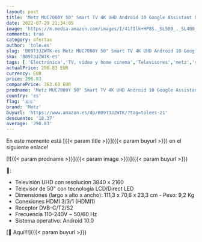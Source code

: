 ```yaml
---
layout: post
title: 'Metz MUC7000Y 50" Smart TV 4K UHD Android 10 Google Assistant DVB-C/T2/S2 Audio 2  10W Color Gris Plata'
date: 2022-07-29 21:34:05
image: 'https://m.media-amazon.com/images/I/41fIlk+HP8S._SL500_._SL400_.jpg'
comments: true
category: ofertas
author: 'tole.es'
slug: 'B09T3JZWTK-es Metz MUC7000Y 50" Smart TV 4K UHD Android 10 Google...'
sku: 'B09T3JZWTK-es'
tags: [ 'Electrónica','TV, vídeo y home cinema','Televisores','metz','smart','tv','🇪🇸', ]
actualPrice: 296.83 EUR
currency: EUR
price: 296.83
comparePrice: 363.63 EUR
prodname: 'Metz MUC7000Y 50" Smart TV 4K UHD Android 10 Google Assistant DVB-C/T2/S2 Audio 2  10W Color Gris Plata'
country: 'es'
flag: '🇪🇸'
brand: 'Metz'
buyurl: 'https://www.amazon.es/dp/B09T3JZWTK/?tag=tolees-21'
descuento: '18.37'
average: '296.83'
---
```


En este momento está [{{< param title >}}]({{< param buyurl >}}) en el siguiente enlace!

[![{{< param prodname >}}]({{< param image >}})]({{< param buyurl >}})

🔎:

- Televisión UHD con resolucion 3840 x 2160
- Televisor de 50" con tecnología LCD/Direct LED
- Dimensiones (largo x alto x ancho): 111,3 x 70,6 x 23,3 cm - Peso: 9,2 Kg
- Conexiones HDMI 3/3/1 (HDMI1)
- Receptor DVB-C/T2/S2
- Frecuencia 110-240V ~ 50/60 Hz
- Sistema operativo: Android 10.0

[🛒 Aquí!!!]({{< param buyurl >}})
